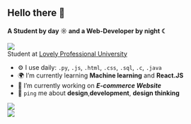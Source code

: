 ## Hello there 👋

#### A Student by day ☼ and a Web-Developer by night ☾
![](https://komarev.com/ghpvc/?username=yashvisharma1204&color=blueviolet)<br>
Student at [Lovely Professional University](https://www.lpu.in/)<br>

- ⚙️ I use daily: `.py`, `.js`, `.html`, `.css`, `.sql`, `.c`, `.java`
- 🌍 I’m currently learning **Machine learning** and **React.JS**
- 💅 I’m currently working on ***E-commerce Website***
- 💬 `ping` me about **design**,**development**, **design thinking**


![](https://github-readme-stats.vercel.app/api?username=Yashvisharma1204&theme=midnight-purple&hide_border=true&include_all_commits=true&count_private=true)<br/>
![](https://github-contributor-stats.vercel.app/api?username=Yashvisharma1204&limit=5&theme=dark&combine_all_yearly_contributions=true)